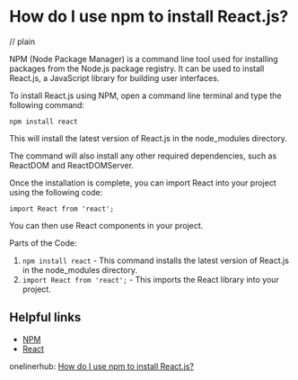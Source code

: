 # How do I use npm to install React.js?
// plain

NPM (Node Package Manager) is a command line tool used for installing packages from the Node.js package registry. It can be used to install React.js, a JavaScript library for building user interfaces.

To install React.js using NPM, open a command line terminal and type the following command:

```
npm install react
```

This will install the latest version of React.js in the node_modules directory.

The command will also install any other required dependencies, such as ReactDOM and ReactDOMServer.

Once the installation is complete, you can import React into your project using the following code:

```
import React from 'react';
```

You can then use React components in your project.

Parts of the Code:
1. `npm install react` - This command installs the latest version of React.js in the node_modules directory.
2. `import React from 'react';` - This imports the React library into your project.

## Helpful links
- [NPM](https://www.npmjs.com/)
- [React](https://reactjs.org/)

onelinerhub: [How do I use npm to install React.js?](https://onelinerhub.com/reactjs/how-do-i-use-npm-to-install-react-js)
